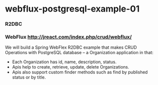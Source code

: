 # webflux-postgresql-example-01
### R2DBC
### WebFlux http://jreact.com/index.php/crud/webflux/
We will build a Spring WebFlex R2DBC example that makes CRUD Operations with PostgreSQL database – a Organization application in that:
- Each Organization has id, name, description, status.
- Apis help to create, retrieve, update, delete Organizations.
- Apis also support custom finder methods such as find by published status or by title.
